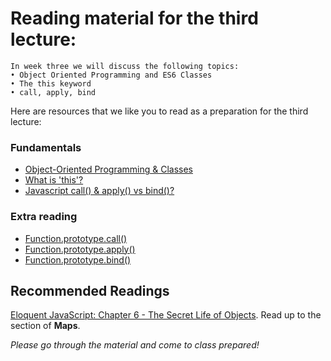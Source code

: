 # Reading material for the third lecture:

```
In week three we will discuss the following topics:
• Object Oriented Programming and ES6 Classes
• The this keyword
• call, apply, bind
```

Here are resources that we like you to read as a preparation for the third lecture:

### Fundamentals

- [Object-Oriented Programming & Classes](../../../../fundamentals/blob/master/fundamentals/oop_classes.md)
- [What is 'this'?](../../../../fundamentals/blob/master/fundamentals/this.md)
- [Javascript call() & apply() vs bind()?](https://stackoverflow.com/questions/15455009/javascript-call-apply-vs-bind)

### Extra reading

- [Function.prototype.call()](https://developer.mozilla.org/en-US/docs/Web/JavaScript/Reference/Global_Objects/Function/call)
- [Function.prototype.apply()](https://developer.mozilla.org/en-US/docs/Web/JavaScript/Reference/Global_Objects/Function/apply)
- [Function.prototype.bind()](https://developer.mozilla.org/en-US/docs/Web/JavaScript/Reference/Global_Objects/Function/bind)

## Recommended Readings

[Eloquent JavaScript: Chapter 6 - The Secret Life of Objects](http://eloquentjavascript.net/06_object.html). Read up to the section of **Maps**.

_Please go through the material and come to class prepared!_
